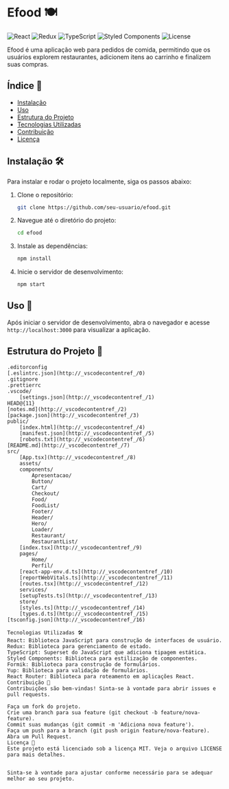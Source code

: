 # Efood 🍽️

![React](https://img.shields.io/badge/React-18.2.0-blue)
![Redux](https://img.shields.io/badge/Redux-4.1.2-purple)
![TypeScript](https://img.shields.io/badge/TypeScript-4.9.5-blue)
![Styled Components](https://img.shields.io/badge/Styled--Components-5.3.11-pink)
![License](https://img.shields.io/badge/license-MIT-green)

Efood é uma aplicação web para pedidos de comida, permitindo que os usuários explorem restaurantes, adicionem itens ao carrinho e finalizem suas compras.

## Índice 📑

- [Instalação](#instalação-)
- [Uso](#uso-)
- [Estrutura do Projeto](#estrutura-do-projeto-)
- [Tecnologias Utilizadas](#tecnologias-utilizadas-)
- [Contribuição](#contribuição-)
- [Licença](#licença-)

## Instalação 🛠️

Para instalar e rodar o projeto localmente, siga os passos abaixo:

1. Clone o repositório:
    ```sh
    git clone https://github.com/seu-usuario/efood.git
    ```
2. Navegue até o diretório do projeto:
    ```sh
    cd efood
    ```
3. Instale as dependências:
    ```sh
    npm install
    ```
4. Inicie o servidor de desenvolvimento:
    ```sh
    npm start
    ```

## Uso 🚀

Após iniciar o servidor de desenvolvimento, abra o navegador e acesse `http://localhost:3000` para visualizar a aplicação.

## Estrutura do Projeto 📂

```plaintext
.editorconfig
[.eslintrc.json](http://_vscodecontentref_/0)
.gitignore
.prettierrc
.vscode/
    [settings.json](http://_vscodecontentref_/1)
HEAD@{11}
[notes.md](http://_vscodecontentref_/2)
[package.json](http://_vscodecontentref_/3)
public/
    [index.html](http://_vscodecontentref_/4)
    [manifest.json](http://_vscodecontentref_/5)
    [robots.txt](http://_vscodecontentref_/6)
[README.md](http://_vscodecontentref_/7)
src/
    [App.tsx](http://_vscodecontentref_/8)
    assets/
    components/
        Apresentacao/
        Button/
        Cart/
        Checkout/
        Food/
        FoodList/
        Footer/
        Header/
        Hero/
        Loader/
        Restaurant/
        RestaurantList/
    [index.tsx](http://_vscodecontentref_/9)
    pages/
        Home/
        Perfil/
    [react-app-env.d.ts](http://_vscodecontentref_/10)
    [reportWebVitals.ts](http://_vscodecontentref_/11)
    [routes.tsx](http://_vscodecontentref_/12)
    services/
    [setupTests.ts](http://_vscodecontentref_/13)
    store/
    [styles.ts](http://_vscodecontentref_/14)
    [types.d.ts](http://_vscodecontentref_/15)
[tsconfig.json](http://_vscodecontentref_/16)

Tecnologias Utilizadas 🛠️
React: Biblioteca JavaScript para construção de interfaces de usuário.
Redux: Biblioteca para gerenciamento de estado.
TypeScript: Superset do JavaScript que adiciona tipagem estática.
Styled Components: Biblioteca para estilização de componentes.
Formik: Biblioteca para construção de formulários.
Yup: Biblioteca para validação de formulários.
React Router: Biblioteca para roteamento em aplicações React.
Contribuição 🤝
Contribuições são bem-vindas! Sinta-se à vontade para abrir issues e pull requests.

Faça um fork do projeto.
Crie uma branch para sua feature (git checkout -b feature/nova-feature).
Commit suas mudanças (git commit -m 'Adiciona nova feature').
Faça um push para a branch (git push origin feature/nova-feature).
Abra um Pull Request.
Licença 📄
Este projeto está licenciado sob a licença MIT. Veja o arquivo LICENSE para mais detalhes.


Sinta-se à vontade para ajustar conforme necessário para se adequar melhor ao seu projeto.
